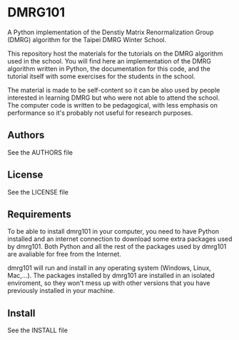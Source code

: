 DMRG101
=======

A Python implementation of the Denstiy Matrix Renormalization Group (DMRG) algorithm for the Taipei DMRG Winter School.

This repository host the materials for the tutorials on the DMRG algorithm
used in the school. You will find here an implementation of the DMRG
algorithm written in Python, the documentation for this code, and the
tutorial itself with some exercises for the students in the school.

The material is made to be self-content so it can be also used by people
interested in learning DMRG but who were not able to attend the school.
The computer code is written to be pedagogical, with less emphasis on
performance so it's probably not useful for research purposes. 

Authors
-------

See the AUTHORS file

License
-------

See the LICENSE file

Requirements
------------

To be able to install dmrg101 in your computer, you need to have Python
installed and an internet connection to download some extra packages used
by dmrg101. Both Python and all the rest of the packages used by dmrg101
are avaliable for free from the Internet.

dmrg101 will run and install in any operating system (Windows, Linux,
Mac,...). The packages installed by dmrg101 are installed in an isolated
enviroment, so they won't mess up with other versions that you have
previously installed in your machine.

Install
-------

See the INSTALL file
